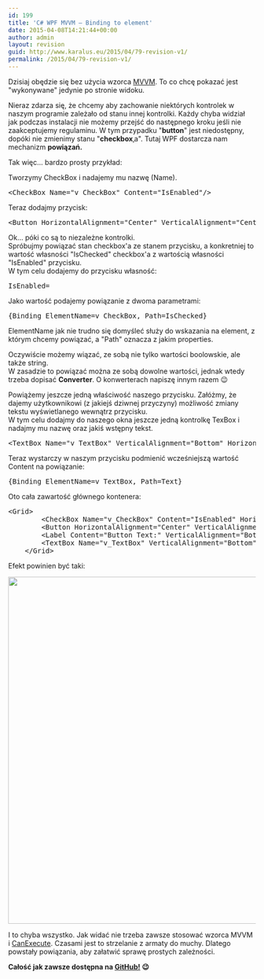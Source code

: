 ```yaml
---
id: 199
title: 'C# WPF MVVM – Binding to element'
date: 2015-04-08T14:21:44+00:00
author: admin
layout: revision
guid: http://www.karalus.eu/2015/04/79-revision-v1/
permalink: /2015/04/79-revision-v1/
---
```

Dzisiaj obędzie się bez użycia wzorca <a href="http://www.karalus.eu/Blog/2014/08/c-wpf-mvvm-nowy-projekt-project-template/" target="_blank">MVVM</a>. To co chcę pokazać jest "wykonywane" jedynie po stronie widoku.  
<!--more-->

Nieraz zdarza się, że chcemy aby zachowanie niektórych kontrolek w naszym programie zależało od stanu innej kontrolki. Każdy chyba widział jak podczas instalacji nie możemy przejść do następnego kroku jeśli nie zaakceptujemy regulaminu. W tym przypadku "**button**" jest niedostępny, dopóki nie zmienimy stanu "**checkbox**‚a". Tutaj WPF dostarcza nam mechanizm **powiązań.**

Tak więc&#8230; bardzo prosty przykład:

Tworzymy CheckBox i nadajemy mu nazwę (Name).

<pre class="brush: xml; title: ; notranslate" title="">&lt;CheckBox Name=&quot;v_CheckBox&quot; Content=&quot;IsEnabled&quot;/&gt;
</pre>

Teraz dodajmy przycisk:

<pre class="brush: xml; title: ; notranslate" title="">&lt;Button HorizontalAlignment=&quot;Center&quot; VerticalAlignment=&quot;Center&quot; Content=&quot;Click!&quot;/&gt;
</pre>

Ok&#8230; póki co są to niezależne kontrolki.  
Spróbujmy powiązać stan checkbox'a ze stanem przycisku, a konkretniej to wartość własności "IsChecked" checkbox'a z wartością własności "IsEnabled" przycisku.  
W tym celu dodajemy do przycisku własność:

<pre class="brush: xml; title: ; notranslate" title="">IsEnabled=
</pre>

Jako wartość podajemy powiązanie z dwoma parametrami:

<pre class="brush: xml; title: ; notranslate" title="">{Binding ElementName=v_CheckBox, Path=IsChecked}
</pre>

ElementName jak nie trudno się domyśleć służy do wskazania na element, z którym chcemy powiązać, a "Path" oznacza z jakim properties.

Oczywiście możemy wiązać, ze sobą nie tylko wartości boolowskie, ale także string.  
W zasadzie to powiązać można ze sobą dowolne wartości, jednak wtedy trzeba dopisać **Converter**. O konwerterach napiszę innym razem 😉

Powiążemy jeszcze jedną właściwość naszego przycisku. Załóżmy, że dajemy użytkownikowi (z jakiejś dziwnej przyczyny) możliwość zmiany tekstu wyświetlanego wewnątrz przycisku.  
W tym celu dodajmy do naszego okna jeszcze jedną kontrolkę TexBox i nadajmy mu nazwę oraz jakiś wstępny tekst.

<pre class="brush: xml; title: ; notranslate" title="">&lt;TextBox Name=&quot;v_TextBox&quot; VerticalAlignment=&quot;Bottom&quot; HorizontalAlignment=&quot;Right&quot; Text=&quot;Click!&quot; Height=&quot;20&quot; Width=&quot;120&quot; Background=&quot;LightGray&quot;/&gt;
</pre>

Teraz wystarczy w naszym przycisku podmienić wcześniejszą wartość Content na powiązanie:

<pre class="brush: xml; title: ; notranslate" title="">{Binding ElementName=v_TextBox, Path=Text}
</pre>

Oto cała zawartość głównego kontenera:

<pre class="brush: xml; title: ; notranslate" title="">&lt;Grid&gt;
        &lt;CheckBox Name=&quot;v_CheckBox&quot; Content=&quot;IsEnabled&quot; HorizontalAlignment=&quot;Left&quot; VerticalAlignment=&quot;Top&quot;/&gt;
        &lt;Button HorizontalAlignment=&quot;Center&quot; VerticalAlignment=&quot;Center&quot; Content=&quot;{Binding ElementName=v_TextBox, Path=Text}&quot; IsEnabled=&quot;{Binding ElementName=v_CheckBox, Path=IsChecked}&quot;/&gt;
        &lt;Label Content=&quot;Button Text:&quot; VerticalAlignment=&quot;Bottom&quot; HorizontalAlignment=&quot;Right&quot; Margin=&quot;0,0,120,0&quot;/&gt;
        &lt;TextBox Name=&quot;v_TextBox&quot; VerticalAlignment=&quot;Bottom&quot; HorizontalAlignment=&quot;Right&quot; Text=&quot;Click!&quot; Height=&quot;20&quot; Width=&quot;120&quot; Background=&quot;LightGray&quot;/&gt;
    &lt;/Grid&gt;
</pre>

 

Efekt powinien być taki:

[<img class="alignnone wp-image-80 size-full" src="https://i0.wp.com/www.karalus.eu/wp-content/uploads/2014/10/ElementBinding.png?resize=1053%2C706" alt="" width="1053" height="706" srcset="https://i0.wp.com/www.karalus.eu/wp-content/uploads/2014/10/ElementBinding.png?w=1053 1053w, https://i0.wp.com/www.karalus.eu/wp-content/uploads/2014/10/ElementBinding.png?resize=300%2C201 300w, https://i0.wp.com/www.karalus.eu/wp-content/uploads/2014/10/ElementBinding.png?resize=1024%2C686 1024w" sizes="(max-width: 1000px) 100vw, 1000px" data-recalc-dims="1" />](https://i0.wp.com/www.karalus.eu/wp-content/uploads/2014/10/ElementBinding.png)

I to chyba wszystko. Jak widać nie trzeba zawsze stosować wzorca MVVM i <a href="http://www.karalus.eu/Blog/2014/10/c-wpf-mvvm-delegatecommand/" target="_blank">CanExecute</a>. Czasami jest to strzelanie z armaty do muchy. Dlatego powstały powiązania, aby załatwić sprawę prostych zależności.

 

**Całość jak zawsze dostępna na <a href="https://github.com/RamzesBlog/ElementBinding" target="_blank">GitHub!</a> 😉**